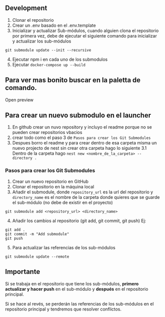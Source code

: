 ## Development

1. Clonar el repositorio
2. Crear un .env basado en el .env.template
3. Inicializar y actualizar Sub-módulos, cuando alguien clona el repositorio por primera vez, debe de ejecutar el siguiente comando para inicializar y actualizar los sub-módulos
```
git submodule update --init --recursive
```
4. Ejecutar npm i en cada uno de los submodulos
5. Ejecutar `docker-compose up --build`

## Para ver mas bonito buscar en la paletta de comando. 
Open preview

## Para crear un nuevo submodulo en el launcher
1. En github crear un nuvo repository y incluyo el readme porque no se pueden crear repositorios vbacios
2. crear todo como el paso 3 de `Pasos para crear los Git Submodules` 
3. Despues borro el readme y para crear dentro de esa carpeta misma un nuevo projecto de nest sin crear otra carpeta hago lo siguiente
  3.1 Dentro de la carpeta hago ``nest new <nombre_de_la_carpeta> --directory .``


### Pasos para crear los Git Submodules
1. Crear un nuevo repositorio en GitHub
2. Clonar el repositorio en la máquina local
3. Añadir el submodule, donde `repository_url` es la url del repositorio y `directory_name` es el nombre de la carpeta donde quieres que se guarde el sub-módulo (no debe de existir en el proyecto)
```
git submodule add <repository_url> <directory_name>
```
4. Añadir los cambios al repositorio (git add, git commit, git push)
Ej:
```
git add .
git commit -m "Add submodule"
git push
```

5. Para actualizar las referencias de los sub-módulos
```
git submodule update --remote
```


## Importante
Si se trabaja en el repositorio que tiene los sub-módulos, **primero actualizar y hacer push** en el sub-módulo y **después** en el repositorio principal. 

Si se hace al revés, se perderán las referencias de los sub-módulos en el repositorio principal y tendremos que resolver conflictos.